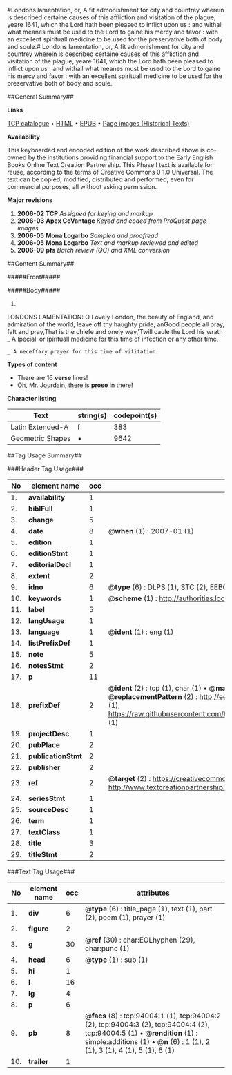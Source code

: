 #Londons lamentation, or, A fit admonishment for city and countrey wherein is described certaine causes of this affliction and visitation of the plague, yeare 1641, which the Lord hath been pleased to inflict upon us : and withall what meanes must be used to the Lord to gaine his mercy and favor : with an excellent spirituall medicine to be used for the preservative both of body and soule.#
Londons lamentation, or, A fit admonishment for city and countrey wherein is described certaine causes of this affliction and visitation of the plague, yeare 1641, which the Lord hath been pleased to inflict upon us : and withall what meanes must be used to the Lord to gaine his mercy and favor : with an excellent spirituall medicine to be used for the preservative both of body and soule.

##General Summary##

**Links**

[TCP catalogue](http://www.ota.ox.ac.uk/tcp/)  • 
[HTML](http://tei.it.ox.ac.uk/tcp/Texts-HTML/free/A49/A49098.html)  • 
[EPUB](http://tei.it.ox.ac.uk/tcp/Texts-EPUB/free/A49/A49098.epub) • 
[Page images (Historical Texts)](https://data.historicaltexts.jisc.ac.uk/view?pubId=eebo-12798263e&pageId=eebo-12798263e-94004-1)

**Availability**

This keyboarded and encoded edition of the
	       work described above is co-owned by the institutions
	       providing financial support to the Early English Books
	       Online Text Creation Partnership. This Phase I text is
	       available for reuse, according to the terms of Creative
	       Commons 0 1.0 Universal. The text can be copied,
	       modified, distributed and performed, even for
	       commercial purposes, all without asking permission.

**Major revisions**

1. __2006-02__ __TCP__ *Assigned for keying and markup*
1. __2006-03__ __Apex CoVantage__ *Keyed and coded from ProQuest page images*
1. __2006-05__ __Mona Logarbo__ *Sampled and proofread*
1. __2006-05__ __Mona Logarbo__ *Text and markup reviewed and edited*
1. __2006-09__ __pfs__ *Batch review (QC) and XML conversion*

##Content Summary##

#####Front#####

#####Body#####

1. 
LONDONS LAMENTATION:
O Lovely London, the beauty of England, and admiration of the world, leave off thy haughty pride, anGood people all pray, faſt and pray,That is the chiefe and onely way,'Twill cauſe the Lord his wrath
    _ A ſpeciall or ſpirituall medicine for this time of infection or any other time.

    _ A neceſſary prayer for this time of viſitation.

**Types of content**

  * There are 16 **verse** lines!
  * Oh, Mr. Jourdain, there is **prose** in there!

**Character listing**


|Text|string(s)|codepoint(s)|
|---|---|---|
|Latin Extended-A|ſ|383|
|Geometric Shapes|▪|9642|

##Tag Usage Summary##

###Header Tag Usage###

|No|element name|occ|attributes|
|---|---|---|---|
|1.|__availability__|1||
|2.|__biblFull__|1||
|3.|__change__|5||
|4.|__date__|8| @__when__ (1) : 2007-01 (1)|
|5.|__edition__|1||
|6.|__editionStmt__|1||
|7.|__editorialDecl__|1||
|8.|__extent__|2||
|9.|__idno__|6| @__type__ (6) : DLPS (1), STC (2), EEBO-CITATION (1), OCLC (1), VID (1)|
|10.|__keywords__|1| @__scheme__ (1) : http://authorities.loc.gov/ (1)|
|11.|__label__|5||
|12.|__langUsage__|1||
|13.|__language__|1| @__ident__ (1) : eng (1)|
|14.|__listPrefixDef__|1||
|15.|__note__|5||
|16.|__notesStmt__|2||
|17.|__p__|11||
|18.|__prefixDef__|2| @__ident__ (2) : tcp (1), char (1)  •  @__matchPattern__ (2) : ([0-9\-]+):([0-9IVX]+) (1), (.+) (1)  •  @__replacementPattern__ (2) : http://eebo.chadwyck.com/downloadtiff?vid=$1&page=$2 (1), https://raw.githubusercontent.com/textcreationpartnership/Texts/master/tcpchars.xml#$1 (1)|
|19.|__projectDesc__|1||
|20.|__pubPlace__|2||
|21.|__publicationStmt__|2||
|22.|__publisher__|2||
|23.|__ref__|2| @__target__ (2) : https://creativecommons.org/publicdomain/zero/1.0/ (1), http://www.textcreationpartnership.org/docs/. (1)|
|24.|__seriesStmt__|1||
|25.|__sourceDesc__|1||
|26.|__term__|1||
|27.|__textClass__|1||
|28.|__title__|3||
|29.|__titleStmt__|2||


###Text Tag Usage###

|No|element name|occ|attributes|
|---|---|---|---|
|1.|__div__|6| @__type__ (6) : title_page (1), text (1), part (2), poem (1), prayer (1)|
|2.|__figure__|2||
|3.|__g__|30| @__ref__ (30) : char:EOLhyphen (29), char:punc (1)|
|4.|__head__|6| @__type__ (1) : sub (1)|
|5.|__hi__|1||
|6.|__l__|16||
|7.|__lg__|4||
|8.|__p__|6||
|9.|__pb__|8| @__facs__ (8) : tcp:94004:1 (1), tcp:94004:2 (2), tcp:94004:3 (2), tcp:94004:4 (2), tcp:94004:5 (1)  •  @__rendition__ (1) : simple:additions (1)  •  @__n__ (6) : 1 (1), 2 (1), 3 (1), 4 (1), 5 (1), 6 (1)|
|10.|__trailer__|1||
